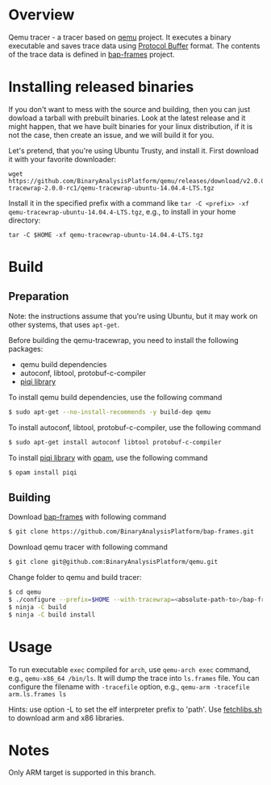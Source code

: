 # Overview

Qemu tracer - a tracer based on [qemu](https://github.com/qemu/qemu)
project. It executes a binary executable and saves trace data using
[Protocol Buffer](https://developers.google.com/protocol-buffers/)
format. The contents of the trace data is defined in
[bap-frames](https://github.com/BinaryAnalysisPlatform/bap-frames)
project.

# Installing released binaries

If you don't want to mess with the source and building, then you can just
dowload a tarball with prebuilt binaries. Look at the latest release and
it might happen, that we have built binaries for your linux distribution,
if it is not the case, then create an issue, and we will build it for you.

Let's pretend, that you're using Ubuntu Trusty, and install it. First
download it with your favorite downloader:

```
wget https://github.com/BinaryAnalysisPlatform/qemu/releases/download/v2.0.0-tracewrap-2.0.0-rc1/qemu-tracewrap-ubuntu-14.04.4-LTS.tgz
```

Install it in the specified prefix with a command like `tar -C <prefix> -xf qemu-tracewrap-ubuntu-14.04.4-LTS.tgz`, e.g.,
to install in your home directory:
```
tar -C $HOME -xf qemu-tracewrap-ubuntu-14.04.4-LTS.tgz
```



# Build

## Preparation

Note: the instructions assume that you're using Ubuntu, but it
may work on other systems, that uses `apt-get`.

Before building the qemu-tracewrap, you need to install the following packages:
   * qemu build dependencies
   * autoconf, libtool, protobuf-c-compiler
   * [piqi library](http://piqi.org/doc/ocaml)

To install qemu build dependencies, use the following command

```bash
$ sudo apt-get --no-install-recommends -y build-dep qemu
```

To install autoconf, libtool, protobuf-c-compiler, use the
following command

```bash
$ sudo apt-get install autoconf libtool protobuf-c-compiler
```

To install [piqi library](http://piqi.org/doc/ocaml) with
[opam](https://opam.ocaml.org/doc/Install.html), use the following command
```bash
$ opam install piqi
```

## Building

Download [bap-frames](https://github.com/BinaryAnalysisPlatform/bap-frames) with
following command

```bash
$ git clone https://github.com/BinaryAnalysisPlatform/bap-frames.git
```

Download qemu tracer with following command

```bash
$ git clone git@github.com:BinaryAnalysisPlatform/qemu.git
```

Change folder to qemu and build tracer:
```bash
$ cd qemu
$ ./configure --prefix=$HOME --with-tracewrap=<absolute-path-to>/bap-frames --target-list=arm-linux-user
$ ninja -C build
$ ninja -C build install
```

# Usage

To run executable `exec` compiled for `arch`, use `qemu-arch exec` command, e.g.,
`qemu-x86_64 /bin/ls`. It will dump the trace into `ls.frames` file. You can configure
the filename with `-tracefile` option, e.g., `qemu-arm -tracefile arm.ls.frames ls`


Hints: use option -L to set the elf interpreter prefix to 'path'. Use
[fetchlibs.sh](https://raw.githubusercontent.com/BinaryAnalysisPlatform/bap-frames/master/test/fetchlibs.sh)
to download arm and x86 libraries.

# Notes
  Only ARM target is supported in this branch.

